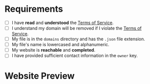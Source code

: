 <!--
!!!
YOU MUST FILL OUT THIS TEMPLATE ENITRELY FOR YOUR PR TO BE ACCEPTED, IT IS NOT OPTIONAL.
IF YOU DO NOT FILL OUT THIS PR TEMPLATE TO ITS ENTIRETY, YOUR PR WILL BE IMMEDIATELY DENIED.
!!!
-->

# Requirements
<!-- Your domain MUST pass ALL the requirements below, otherwise it WILL BE DENIED. -->

<!-- Change each checkbox to [x] to mark it as checked. Do not keep the spaces between the parentheses. -->
- [ ] I have **read** and **understood** the [Terms of Service](https://is-a.dev/terms). <!-- Your domain MUST follow the TOS to be approved. -->
- [ ] I understand my domain will be removed if I violate the [Terms of Service](https://is-a.dev/terms).
- [ ] My file is in the `domains` directory and has the `.json` file extension.
- [ ] My file's name is lowercased and alphanumeric. <!-- Your file's name is yourname.json, not YourName.json or your_name.json. -->
- [ ] My website is **reachable** and **completed**. <!-- We do not permit simple "Hello, world!" or simply copied websites. -->
- [ ] I have provided sufficient contact information in the `owner` key. <!-- Provide your email in the `email` field or another platform (e.g., X, Discord) for contact. -->

# Website Preview
<!-- Provide a link or screenshot of your website below. You MUST complete this step for your PR to be approved. -->
